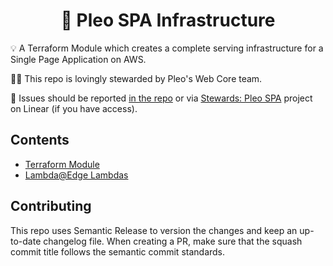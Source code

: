 <h1 align="center">
  🔋 Pleo SPA Infrastructure
</h1>

💡 A Terraform Module which creates a complete serving infrastructure for a
Single Page Application on AWS.

👨‍🔧 This repo is lovingly stewarded by Pleo's Web Core team.

🐛 Issues should be reported
[in the repo](https://github.com/pleo-oss/pleo-spa-infra/issues) or via
[Stewards: Pleo SPA](https://linear.app/pleo/project/stewards-frontend-infrastructure-53a0a536f855)
project on Linear (if you have access).

## Contents

- [Terraform Module](/terraform-module)
- [Lambda@Edge Lambdas](/edge-lambdas)

## Contributing

This repo uses Semantic Release to version the changes and keep an up-to-date
changelog file. When creating a PR, make sure that the squash commit title
follows the semantic commit standards.
